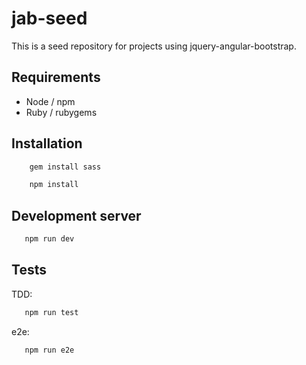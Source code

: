# jab-seed

This is a seed repository for projects using jquery-angular-bootstrap.

## Requirements

- Node / npm
- Ruby / rubygems

## Installation

```bash
    gem install sass
```

```bash
    npm install
```

## Development server

```bash
   npm run dev
```

## Tests

TDD:

```bash
   npm run test
```

e2e:

```bash
   npm run e2e
```
